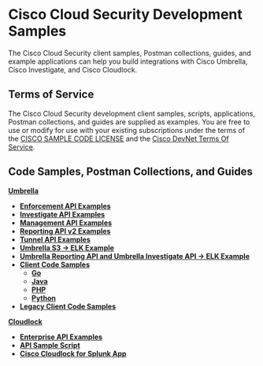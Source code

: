 # Cisco Cloud Security Development Samples

The Cisco Cloud Security client samples, Postman collections, guides, and example applications can help you build integrations with Cisco Umbrella, Cisco Investigate, and Cisco Cloudlock.

## Terms of Service

The Cisco Cloud Security development client samples, scripts, applications, Postman collections, and guides are supplied as examples. You are free to use or modify for use with your existing subscriptions under the terms of the [CISCO SAMPLE CODE LICENSE](https://github.com/CiscoDevNet/cloud-security/blob/master/LICENSE) and the [Cisco DevNet Terms Of Service](https://developer.cisco.com/site/license/terms-and-conditions/).

## Code Samples, Postman Collections, and Guides

[**Umbrella**](https://github.com/CiscoDevNet/cloud-security/tree/master/Umbrella)

* [**Enforcement API Examples**](https://github.com/CiscoDevNet/cloud-security/tree/master/Umbrella/PostmanExamples/EnforcementAPI)
* [**Investigate API Examples**](https://github.com/CiscoDevNet/cloud-security/tree/master/Umbrella/PostmanExamples/InvestigateAPI)
* [**Management API Examples**](https://github.com/CiscoDevNet/cloud-security/tree/master/Umbrella/PostmanExamples/ManagementAPIs)
* [**Reporting API v2 Examples**](https://github.com/CiscoDevNet/cloud-security/tree/master/Umbrella/PostmanExamples/ReportingAPIv2)
* [**Tunnel API Examples**](https://github.com/CiscoDevNet/cloud-security/tree/master/Umbrella/PostmanExamples/TunnelAPI)
* [**Umbrella S3 -> ELK Example**](https://github.com/CiscoDevNet/cloud-security/tree/master/Umbrella/Samples/Reports/S3-ELK-Example)
* [**Umbrella Reporting API and Umbrella Investigate API -> ELK Example**](https://github.com/CiscoDevNet/cloud-security/tree/master/Umbrella/Samples/Reports/Reporting-and-Investigate-APIs-ELK)
* [**Client Code Samples**](https://github.com/CiscoDevNet/cloud-security/tree/master/Umbrella/Samples/Auth/client-samples/README.md)
  * [**Go**](https://github.com/CiscoDevNet/cloud-security/tree/master/Umbrella/Samples/Auth/client-samples/golang/)
  * [**Java**](https://github.com/CiscoDevNet/cloud-security/tree/master/Umbrella/Samples/Auth/client-samples/java/)
  * [**PHP**](https://github.com/CiscoDevNet/cloud-security/tree/master/Umbrella/Samples/Auth/client-samples/php/)
  * [**Python**](https://github.com/CiscoDevNet/cloud-security/tree/master/Umbrella/Samples/Auth/client-samples/python/)
* [**Legacy Client Code Samples**](https://github.com/CiscoDevNet/cloud-security/tree/master/Umbrella/Samples/Auth/client-samples/legacy/)

[**Cloudlock**](https://github.com/CiscoDevNet/cloud-security/tree/master/Cloudlock)

* [**Enterprise API Examples**](https://github.com/CiscoDevNet/cloud-security/tree/master/Cloudlock/PostmanExamples)
* [**API Sample Script**](https://github.com/CiscoDevNet/cloud-security/tree/master/Cloudlock/Sample%20Scripts)
* [**Cisco Cloudlock for Splunk App**](https://github.com/CiscoDevNet/cloud-security/tree/master/Cloudlock/Splunk/Cisco%20Cloudlock%20Splunk%20App)
